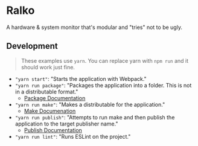 # Ralko
A hardware &amp; system monitor that's modular and "tries" not to be ugly.

## Development
  > These examples use `yarn`. You can replace yarn with `npm run` and it should work just fine.

  - `"yarn start"`: "Starts the application with Webpack."
  - `"yarn run package"`: "Packages the application into a folder. This is not in a distributable format."
    - [Package Documentation](https://www.electronforge.io/cli#package)
  - `"yarn run make"`: "Makes a distributable for the application."
    - [Make Documenation](https://www.electronforge.io/cli#make)
  - `"yarn run publish"`: "Attempts to run make and then publish the application to the target publisher name."
    - [Publish Documentation](https://www.electronforge.io/cli#publish)
  - `"yarn run lint"`: "Runs ESLint on the project."

